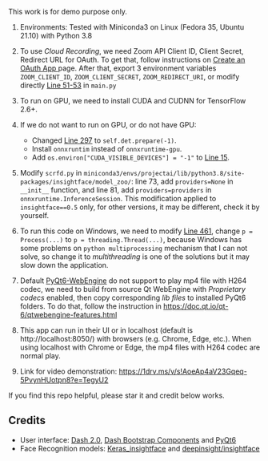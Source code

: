 This work is for demo purpose only.

1. Environments: Tested with Miniconda3 on Linux (Fedora 35, Ubuntu 21.10) with Python 3.8

2. To use *Cloud Recording*, we need Zoom API Client ID, Client Secret, Redirect URL for OAuth. To get that, follow instructions on [Create an OAuth App
](https://marketplace.zoom.us/docs/guides/build/oauth-app) page. After that, export 3 environment variables `ZOOM_CLIENT_ID`, `ZOOM_CLIENT_SECRET`, `ZOOM_REDIRECT_URI`, or modify directly [Line 51-53](https://github.com/th2l/FacialAnalysis-GUI/blob/main/main.py#L51-L53) in ```main.py```

3. To run on GPU, we need to install CUDA and CUDNN for TensorFlow 2.6+.
4. If we do not want to run on GPU, or do not have GPU:
   * Changed [Line 297](https://github.com/th2l/FacialAnalysis-GUI/blob/main/main.py#L297) to `self.det.prepare(-1)`.
   * Install `onnxruntim` instead of `onnxruntime-gpu`.
   * Add `os.environ["CUDA_VISIBLE_DEVICES"] = "-1"` to [Line 15](https://github.com/th2l/FacialAnalysis-GUI/blob/main/main.py#L15).
5. Modify `scrfd.py` in `miniconda3/envs/projectai/lib/python3.8/site-packages/insightface/model_zoo/`: line 73, add `providers=None` in `__init__` function, and line 81, add `providers=providers` in `onnxruntime.InferenceSession`. This modification applied to `insightface==0.5` only, for other versions, it may be different, check it by yourself.
6. To run this code on Windows, we need to modify [Line 461](https://github.com/th2l/FacialAnalysis-GUI/blob/main/main.py#L461), change `p = Process(...)` to `p = threading.Thread(...)`, because Windows has some problems on `python multiprocessing` mechanism that I can not solve, so change it to *multithreading* is one of the solutions but it may slow down the application.
7. Default [PyQt6-WebEngine](https://pypi.org/project/PyQt6-WebEngine/) do not support to play mp4 file with H264 codec, we need to build from source Qt WebEngine with *Proprietary codecs* enabled, then copy corresponding *lib files* to installed PyQt6 folders. To do that, follow the instruction in https://doc.qt.io/qt-6/qtwebengine-features.html
8. This app can run in their UI or in localhost (default is http://localhost:8050/) with browsers (e.g. Chrome, Edge, etc.). When using localhost with Chrome or Edge, the mp4 files with H264 codec are normal play.
9. Link for video demonstration: https://1drv.ms/v/s!AoeAp4aV23Gqeq-5PvynHUotpn8?e=TegyU2 

If you find this repo helpful, please star it and credit below works.
## Credits

* User interface: [Dash 2.0](https://dash.plotly.com/), [Dash Bootstrap Components](https://dash-bootstrap-components.opensource.faculty.ai/) and [PyQt6](https://riverbankcomputing.com/software/pyqt/intro)
* Face Recognition models: [Keras_insightface](https://github.com/leondgarse/Keras_insightface) and [deepinsight/insightface](https://github.com/deepinsight/insightface)
